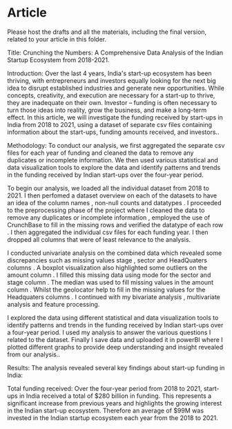 # Article

Please host the drafts and all the materials, including the final version, related to your article in this folder.

Title:
 Crunching the Numbers: A Comprehensive Data Analysis of the Indian Startup Ecosystem from 2018-2021.

Introduction:
Over  the last 4 years, India's start-up ecosystem has been thriving, with entrepreneurs and investors equally looking for the next big idea to disrupt established industries and generate new opportunities. While concepts, creativity, and execution are necessary for a start-up to thrive, they are  inadequate  on their own. Investor – funding  is often necessary to turn those ideas into reality, grow the business, and make a long-term effect. In  this article, we will investigate the funding received by start-ups in India from 2018 to 2021, using a dataset of separate csv files containing information about the start-ups, funding amounts received, and investors..

Methodology:
To conduct our analysis, we first aggregated the separate csv files for each year of funding and cleaned the data to remove any duplicates or incomplete information. We then used various statistical and data visualization tools to explore the data and identify patterns and trends in the funding received by Indian start-ups over the four-year period.

To begin our analysis, we loaded all the individual dataset from 2018 to 2021. I then perfomed a dataset overview on  each of the datasets to have an idea of the column names , non-null counts and datatypes . I proceeded to the preprocessing phase of the project  where  I cleaned the data to remove any duplicates or incomplete information , employed the use of  CrunchBase to fill in the missing rows  and verified the datatype of each row . I then  aggregated  the individual csv files for each funding year. I then dropped all columns that  were of least relevance  to  the analysis. 

 I conducted univariate analysis on the  combined data  which  revealed some  discrepancies such as missing values stage , sector  and HeadQuaters columns . A boxplot visualization also highlighted  some outliers on the  amount column . I filled this missing data using  mode for the  sector and stage  column . The median was used to fill missing values in the amount column . Whilst the geolocator  help to fill in the  missing values for the Headquaters columns . I continued with my bivariate  analysis , multivariate analysis and feature processing.

I explored the data using different statistical and data visualization tools to identify patterns and trends in the funding received by Indian start-ups over a four-year period.  I used my analysis to answer the various questions  I related to the dataset.
Finally I save data and uploaded it in powerBI where I plotted different graphs to provide deep understanding and insight revealed from our analysis.. 

Results:
The  analysis revealed several key findings about start-up funding in India:

Total funding received: Over the four-year period from 2018 to 2021, start-ups in India received a total of $280 billion in funding. This represents a significant increase from previous years and highlights the growing interest in the Indian start-up ecosystem. Therefore an average of $99M was invested in the Indian startup ecosystem each year from the 2018 to 2021.
